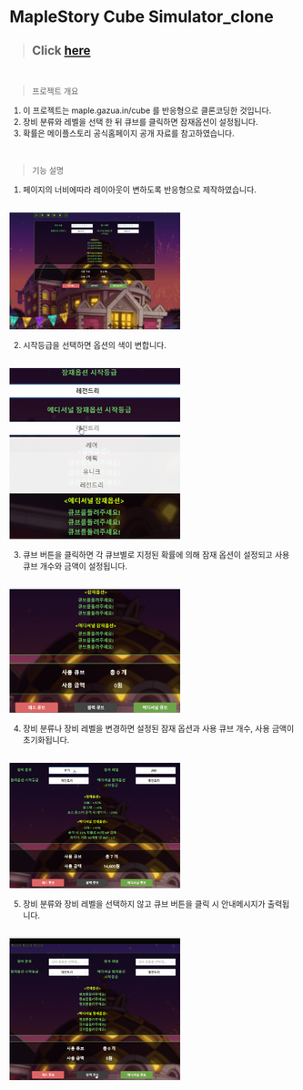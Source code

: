 # MapleStory Cube Simulator_clone

> ## Click [here](https://jungpyolee.github.io/maple_cube_simulator_clone/)

<br/>

> 프로젝트 개요

1.  이 프로젝트는 maple.gazua.in/cube 를 반응형으로 클론코딩한 것입니다.
2.  장비 분류와 레벨을 선택 한 뒤 큐브를 클릭하면 잠재옵션이 설정됩니다.
3.  확률은 메이플스토리 공식홈페이지 공개 자료를 참고하였습니다.

<br/>

> 기능 설명

1. 페이지의 너비에따라 레이아웃이 변하도록 반응형으로 제작하였습니다.
<br/>

   <img style="width: 300px;" src="./src/mapleclonegif/1.gif">

2. 시작등급을 선택하면 옵션의 색이 변합니다.
<br/>

   <img  style="width: 300px;" src="./src/mapleclonegif/2.gif">

3. 큐브 버튼을 클릭하면 각 큐브별로 지정된 확률에 의해 잠재 옵션이 설정되고 사용 큐브 개수와 금액이 설정됩니다.
<br/>

   <img  style="width: 300px;" src="./src/mapleclonegif/3.gif">

4. 장비 분류나 장비 레벨을 변경하면 설정된 잠재 옵션과 사용 큐브 개수, 사용 금액이 초기화됩니다.
<br/>

   <img  style="width: 300px;" src="./src/mapleclonegif/4.gif">

5. 장비 분류와 장비 레벨을 선택하지 않고 큐브 버튼을 클릭 시 안내메시지가 출력됩니다.
<br/>

   <img  style="width: 300px;" src="./src/mapleclonegif/5.gif">
